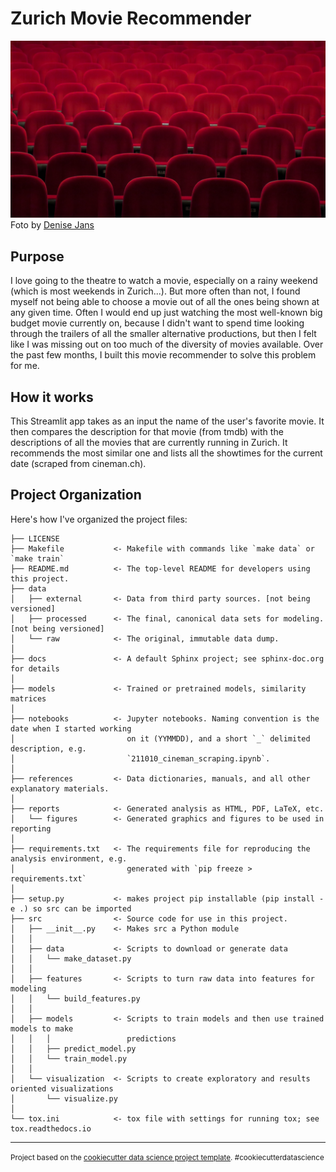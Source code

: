 Zurich Movie Recommender
==============================

![](theatre_seats.jpg)
Foto by [Denise Jans](https://unsplash.com/@dmjdenise)

Purpose
---------
I love going to the theatre to watch a movie, especially on a rainy weekend (which is most weekends in Zurich...). But more often than not, I found myself not being able to choose a movie out of all the ones being shown at any given time. Often I would end up just watching the most well-known big budget movie currently on, because I didn't want to spend time looking through the trailers of all the smaller alternative productions, but then I felt like I was missing out on too much of the diversity of movies available. Over the past few months, I built this movie recommender to solve this problem for me.

How it works
----------
This Streamlit app takes as an input the name of the user's favorite movie. It then compares the description for that movie (from tmdb) with the descriptions of all the movies that are currently running in Zurich. It recommends the most similar one and lists all the showtimes for the current date (scraped from cineman.ch).


Project Organization
------------
Here's how I've organized the project files:

    ├── LICENSE
    ├── Makefile           <- Makefile with commands like `make data` or `make train`
    ├── README.md          <- The top-level README for developers using this project.
    ├── data
    │   ├── external       <- Data from third party sources. [not being versioned]
    │   ├── processed      <- The final, canonical data sets for modeling. [not being versioned]
    │   └── raw            <- The original, immutable data dump.
    │
    ├── docs               <- A default Sphinx project; see sphinx-doc.org for details
    │
    ├── models             <- Trained or pretrained models, similarity matrices
    │
    ├── notebooks          <- Jupyter notebooks. Naming convention is the date when I started working 
    │                         on it (YYMMDD), and a short `_` delimited description, e.g.
    │                         `211010_cineman_scraping.ipynb`.
    │
    ├── references         <- Data dictionaries, manuals, and all other explanatory materials.
    │
    ├── reports            <- Generated analysis as HTML, PDF, LaTeX, etc.
    │   └── figures        <- Generated graphics and figures to be used in reporting
    │
    ├── requirements.txt   <- The requirements file for reproducing the analysis environment, e.g.
    │                         generated with `pip freeze > requirements.txt`
    │
    ├── setup.py           <- makes project pip installable (pip install -e .) so src can be imported
    ├── src                <- Source code for use in this project.
    │   ├── __init__.py    <- Makes src a Python module
    │   │
    │   ├── data           <- Scripts to download or generate data
    │   │   └── make_dataset.py
    │   │
    │   ├── features       <- Scripts to turn raw data into features for modeling
    │   │   └── build_features.py
    │   │
    │   ├── models         <- Scripts to train models and then use trained models to make
    │   │   │                 predictions
    │   │   ├── predict_model.py
    │   │   └── train_model.py
    │   │
    │   └── visualization  <- Scripts to create exploratory and results oriented visualizations
    │       └── visualize.py
    │
    └── tox.ini            <- tox file with settings for running tox; see tox.readthedocs.io


--------

<p><small>Project based on the <a target="_blank" href="https://drivendata.github.io/cookiecutter-data-science/">cookiecutter data science project template</a>. #cookiecutterdatascience</small></p>
